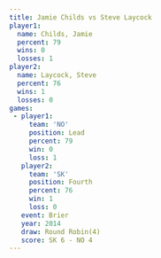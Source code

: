 ```yaml
---
title: Jamie Childs vs Steve Laycock
player1:              
  name: Childs, Jamie 
  percent: 79         
  wins: 0             
  losses: 1           
player2:              
  name: Laycock, Steve
  percent: 76         
  wins: 1             
  losses: 0           
games:
 - player1:        
     team: 'NO'    
     position: Lead
     percent: 79   
     win: 0        
     loss: 1       
   player2:          
     team: 'SK'      
     position: Fourth
     percent: 76     
     win: 1          
     loss: 0         
   event: Brier        
   year: 2014          
   draw: Round Robin(4)
   score: SK 6 - NO 4  
---
```

